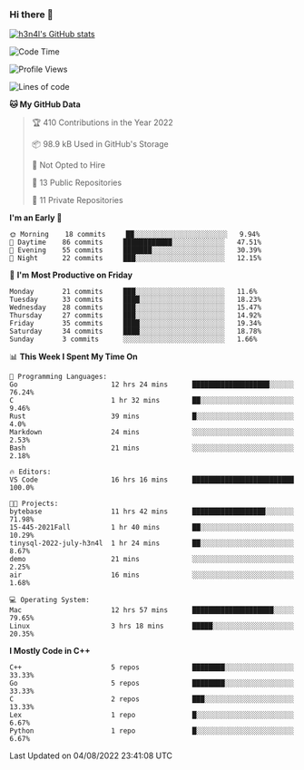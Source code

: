 ### Hi there 👋

[![h3n4l's GitHub stats](https://github-readme-stats.vercel.app/api?username=h3n4l&count_private=true&show_icons=true&theme=radical)](https://github.com/h3n4l/github-readme-stats)

<!--START_SECTION:waka-->
![Code Time](http://img.shields.io/badge/Code%20Time-544%20hrs%2017%20mins-blue)

![Profile Views](http://img.shields.io/badge/Profile%20Views-114-blue)

![Lines of code](https://img.shields.io/badge/From%20Hello%20World%20I%27ve%20Written-39%20Thousand%20lines%20of%20code-blue)

**🐱 My GitHub Data** 

> 🏆 410 Contributions in the Year 2022
 > 
> 📦 98.9 kB Used in GitHub's Storage 
 > 
> 🚫 Not Opted to Hire
 > 
> 📜 13 Public Repositories 
 > 
> 🔑 11 Private Repositories  
 > 
**I'm an Early 🐤** 

```text
🌞 Morning    18 commits     ██░░░░░░░░░░░░░░░░░░░░░░░   9.94% 
🌆 Daytime    86 commits     ████████████░░░░░░░░░░░░░   47.51% 
🌃 Evening    55 commits     ███████░░░░░░░░░░░░░░░░░░   30.39% 
🌙 Night      22 commits     ███░░░░░░░░░░░░░░░░░░░░░░   12.15%

```
📅 **I'm Most Productive on Friday** 

```text
Monday       21 commits     ███░░░░░░░░░░░░░░░░░░░░░░   11.6% 
Tuesday      33 commits     ████░░░░░░░░░░░░░░░░░░░░░   18.23% 
Wednesday    28 commits     ███░░░░░░░░░░░░░░░░░░░░░░   15.47% 
Thursday     27 commits     ███░░░░░░░░░░░░░░░░░░░░░░   14.92% 
Friday       35 commits     ████░░░░░░░░░░░░░░░░░░░░░   19.34% 
Saturday     34 commits     ████░░░░░░░░░░░░░░░░░░░░░   18.78% 
Sunday       3 commits      ░░░░░░░░░░░░░░░░░░░░░░░░░   1.66%

```


📊 **This Week I Spent My Time On** 

```text
💬 Programming Languages: 
Go                       12 hrs 24 mins      ███████████████████░░░░░░   76.24% 
C                        1 hr 32 mins        ██░░░░░░░░░░░░░░░░░░░░░░░   9.46% 
Rust                     39 mins             █░░░░░░░░░░░░░░░░░░░░░░░░   4.0% 
Markdown                 24 mins             ░░░░░░░░░░░░░░░░░░░░░░░░░   2.53% 
Bash                     21 mins             ░░░░░░░░░░░░░░░░░░░░░░░░░   2.18%

🔥 Editors: 
VS Code                  16 hrs 16 mins      █████████████████████████   100.0%

🐱‍💻 Projects: 
bytebase                 11 hrs 42 mins      ██████████████████░░░░░░░   71.98% 
15-445-2021Fall          1 hr 40 mins        ██░░░░░░░░░░░░░░░░░░░░░░░   10.29% 
tinysql-2022-july-h3n4l  1 hr 24 mins        ██░░░░░░░░░░░░░░░░░░░░░░░   8.67% 
demo                     21 mins             ░░░░░░░░░░░░░░░░░░░░░░░░░   2.25% 
air                      16 mins             ░░░░░░░░░░░░░░░░░░░░░░░░░   1.68%

💻 Operating System: 
Mac                      12 hrs 57 mins      ████████████████████░░░░░   79.65% 
Linux                    3 hrs 18 mins       █████░░░░░░░░░░░░░░░░░░░░   20.35%

```

**I Mostly Code in C++** 

```text
C++                      5 repos             ████████░░░░░░░░░░░░░░░░░   33.33% 
Go                       5 repos             ████████░░░░░░░░░░░░░░░░░   33.33% 
C                        2 repos             ███░░░░░░░░░░░░░░░░░░░░░░   13.33% 
Lex                      1 repo              █░░░░░░░░░░░░░░░░░░░░░░░░   6.67% 
Python                   1 repo              █░░░░░░░░░░░░░░░░░░░░░░░░   6.67%

```



 Last Updated on 04/08/2022 23:41:08 UTC
<!--END_SECTION:waka-->

